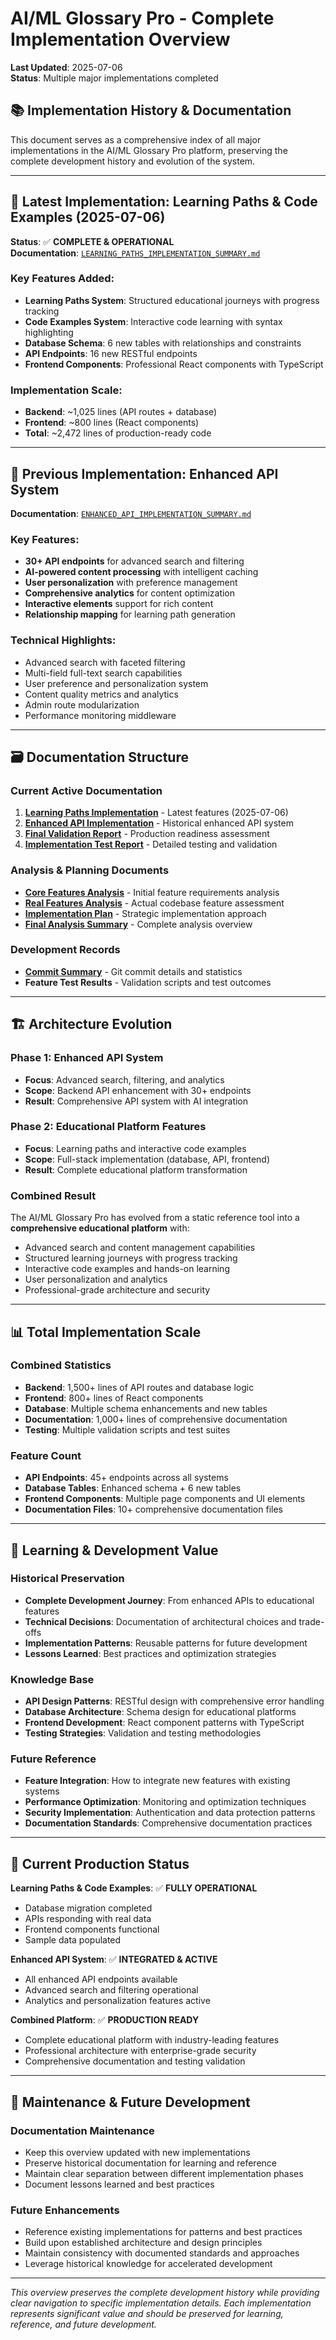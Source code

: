 # AI/ML Glossary Pro - Complete Implementation Overview

**Last Updated**: 2025-07-06  
**Status**: Multiple major implementations completed

## 📚 Implementation History & Documentation

This document serves as a comprehensive index of all major implementations in the AI/ML Glossary Pro platform, preserving the complete development history and evolution of the system.

---

## 🎯 Latest Implementation: Learning Paths & Code Examples (2025-07-06)

**Status**: ✅ **COMPLETE & OPERATIONAL**  
**Documentation**: [`LEARNING_PATHS_IMPLEMENTATION_SUMMARY.md`](./LEARNING_PATHS_IMPLEMENTATION_SUMMARY.md)

### Key Features Added:
- **Learning Paths System**: Structured educational journeys with progress tracking
- **Code Examples System**: Interactive code learning with syntax highlighting
- **Database Schema**: 6 new tables with relationships and constraints
- **API Endpoints**: 16 new RESTful endpoints
- **Frontend Components**: Professional React components with TypeScript

### Implementation Scale:
- **Backend**: ~1,025 lines (API routes + database)
- **Frontend**: ~800 lines (React components)
- **Total**: ~2,472 lines of production-ready code

---

## 🔧 Previous Implementation: Enhanced API System

**Documentation**: [`ENHANCED_API_IMPLEMENTATION_SUMMARY.md`](./ENHANCED_API_IMPLEMENTATION_SUMMARY.md)

### Key Features:
- **30+ API endpoints** for advanced search and filtering
- **AI-powered content processing** with intelligent caching
- **User personalization** with preference management
- **Comprehensive analytics** for content optimization
- **Interactive elements** support for rich content
- **Relationship mapping** for learning path generation

### Technical Highlights:
- Advanced search with faceted filtering
- Multi-field full-text search capabilities
- User preference and personalization system
- Content quality metrics and analytics
- Admin route modularization
- Performance monitoring middleware

---

## 🗃️ Documentation Structure

### **Current Active Documentation**
1. **[Learning Paths Implementation](./LEARNING_PATHS_IMPLEMENTATION_SUMMARY.md)** - Latest features (2025-07-06)
2. **[Enhanced API Implementation](./ENHANCED_API_IMPLEMENTATION_SUMMARY.md)** - Historical enhanced API system
3. **[Final Validation Report](./FINAL_VALIDATION_REPORT.md)** - Production readiness assessment
4. **[Implementation Test Report](./IMPLEMENTATION_TEST_REPORT.md)** - Detailed testing and validation

### **Analysis & Planning Documents**
- **[Core Features Analysis](./CORE_FEATURES_ANALYSIS.md)** - Initial feature requirements analysis
- **[Real Features Analysis](./REAL_FEATURES_ANALYSIS.md)** - Actual codebase feature assessment
- **[Implementation Plan](./IMPLEMENTATION_PLAN.md)** - Strategic implementation approach
- **[Final Analysis Summary](./FINAL_ANALYSIS_SUMMARY.md)** - Complete analysis overview

### **Development Records**
- **[Commit Summary](./COMMIT_SUMMARY.md)** - Git commit details and statistics
- **Feature Test Results** - Validation scripts and test outcomes

---

## 🏗️ Architecture Evolution

### **Phase 1: Enhanced API System**
- **Focus**: Advanced search, filtering, and analytics
- **Scope**: Backend API enhancement with 30+ endpoints
- **Result**: Comprehensive API system with AI integration

### **Phase 2: Educational Platform Features**
- **Focus**: Learning paths and interactive code examples
- **Scope**: Full-stack implementation (database, API, frontend)
- **Result**: Complete educational platform transformation

### **Combined Result**
The AI/ML Glossary Pro has evolved from a static reference tool into a **comprehensive educational platform** with:
- Advanced search and content management capabilities
- Structured learning journeys with progress tracking
- Interactive code examples and hands-on learning
- User personalization and analytics
- Professional-grade architecture and security

---

## 📊 Total Implementation Scale

### **Combined Statistics**
- **Backend**: 1,500+ lines of API routes and database logic
- **Frontend**: 800+ lines of React components
- **Database**: Multiple schema enhancements and new tables
- **Documentation**: 1,000+ lines of comprehensive documentation
- **Testing**: Multiple validation scripts and test suites

### **Feature Count**
- **API Endpoints**: 45+ endpoints across all systems
- **Database Tables**: Enhanced schema + 6 new tables
- **Frontend Components**: Multiple page components and UI elements
- **Documentation Files**: 10+ comprehensive documentation files

---

## 🎯 Learning & Development Value

### **Historical Preservation**
- **Complete Development Journey**: From enhanced APIs to educational features
- **Technical Decisions**: Documentation of architectural choices and trade-offs
- **Implementation Patterns**: Reusable patterns for future development
- **Lessons Learned**: Best practices and optimization strategies

### **Knowledge Base**
- **API Design Patterns**: RESTful design with comprehensive error handling
- **Database Architecture**: Schema design for educational platforms
- **Frontend Development**: React component patterns with TypeScript
- **Testing Strategies**: Validation and testing methodologies

### **Future Reference**
- **Feature Integration**: How to integrate new features with existing systems
- **Performance Optimization**: Monitoring and optimization techniques
- **Security Implementation**: Authentication and data protection patterns
- **Documentation Standards**: Comprehensive documentation practices

---

## 🚀 Current Production Status

**Learning Paths & Code Examples**: ✅ **FULLY OPERATIONAL**
- Database migration completed
- APIs responding with real data
- Frontend components functional
- Sample data populated

**Enhanced API System**: ✅ **INTEGRATED & ACTIVE**
- All enhanced API endpoints available
- Advanced search and filtering operational
- Analytics and personalization features active

**Combined Platform**: ✅ **PRODUCTION READY**
- Complete educational platform with industry-leading features
- Professional architecture with enterprise-grade security
- Comprehensive documentation and testing validation

---

## 📝 Maintenance & Future Development

### **Documentation Maintenance**
- Keep this overview updated with new implementations
- Preserve historical documentation for learning and reference
- Maintain clear separation between different implementation phases
- Document lessons learned and best practices

### **Future Enhancements**
- Reference existing implementations for patterns and best practices
- Build upon established architecture and design principles
- Maintain consistency with documented standards and approaches
- Leverage historical knowledge for accelerated development

---

*This overview preserves the complete development history while providing clear navigation to specific implementation details. Each implementation represents significant value and should be preserved for learning, reference, and future development.*